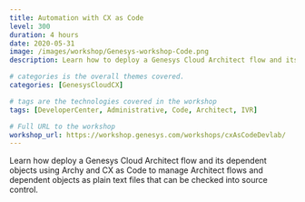 ```yaml
---
title: Automation with CX as Code
level: 300
duration: 4 hours
date: 2020-05-31
image: /images/workshop/Genesys-workshop-Code.png
description: Learn how to deploy a Genesys Cloud Architect flow and its dependent objects

# categories is the overall themes covered. 
categories: [GenesysCloudCX]

# tags are the technologies covered in the workshop
tags: [DeveloperCenter, Administrative, Code, Architect, IVR]

# Full URL to the workshop
workshop_url: https://workshop.genesys.com/workshops/cxAsCodeDevlab/
---
```


Learn how deploy a Genesys Cloud Architect flow and its dependent objects using Archy and CX as Code to manage Architect flows and dependent objects as plain text files that can be checked into source control.

